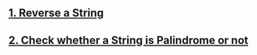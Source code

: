 ## [1. Reverse a String](https://github.com/singh7priyanshu/love_babbar_450_solutions/tree/main/strings/Reverse%20a%20String)
##  [2. Check whether a String is Palindrome or not](https://github.com/singh7priyanshu/love_babbar_450_solutions/tree/main/strings/Check%20whether%20a%20String%20is%20Palindrome%20or%20not)
